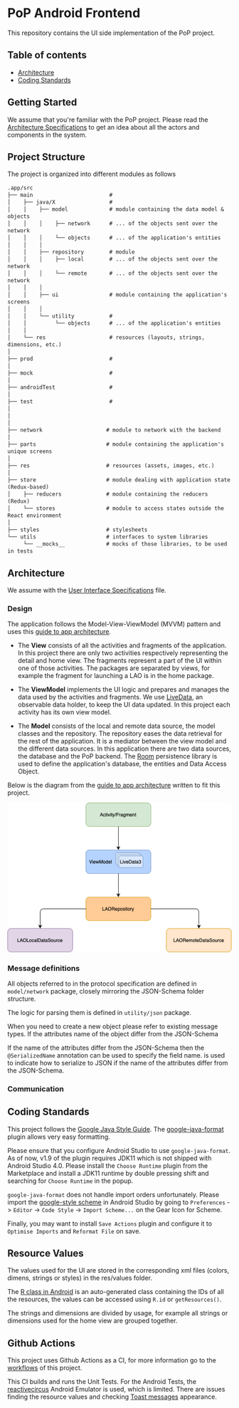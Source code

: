 # PoP Android Frontend

This repository contains the UI side implementation of the PoP project.

## Table of contents

* [Architecture](#architecture) 
* [Coding Standards](#coding-standards)

## Getting Started

We assume that you're familiar with the PoP project. Please read the
[Architecture Specifications](https://docs.google.com/document/d/19r3rP6o8TO-xeZBM0GQzkHYQFSJtWy7UhjLhzzZVry4)
to get an idea about all the actors and components in the system.

## Project Structure

The project is organized into different modules as follows

```
.app/src
├── main                        # 
│    ├── java/X                 # 
│    │    ├── model             # module containing the data model & objects
│    │    │    ├── network      # ... of the objects sent over the network
│    │    │    └── objects      # ... of the application's entities
│    │    │    
│    │    ├── repository        # module 
│    │    │    ├── local        # ... of the objects sent over the network
│    │    │    └── remote       # ... of the objects sent over the network
│    │    │    
│    │    ├── ui                # module containing the application's screens
│    │    │    
│    │    └── utility           #
│    │         └── objects      # ... of the application's entities
│    │    
│    └── res                    # resources (layouts, strings, dimensions, etc.)
│
├── prod                        # 
│
├── mock                        # 
│
├── androidTest                 # 
│
├── test                        # 
│
│
│
├── network                    # module to network with the backend
│
├── parts                      # module containing the application's unique screens
│
├── res                        # resources (assets, images, etc.)
│
├── store                      # module dealing with application state (Redux-based)
│    ├── reducers              # module containing the reducers (Redux)
│    └── stores                # module to access states outside the React environment
│
├── styles                     # stylesheets
└── utils                      # interfaces to system libraries
     └── __mocks__             # mocks of those libraries, to be used in tests
```

## Architecture

We assume with the [User Interface Specifications](https://docs.google.com/document/d/1aVsCYj1vrTxh-V6CBrU4tRGANrC2wve47MSIXPliVbU/edit) file.

### Design

The application follows the Model-View-ViewModel (MVVM) pattern and uses this [guide to app architecture](https://developer.android.com/jetpack/guide). 

- The **View** consists of all the activities and fragments of the application. In this project there are only two activities respectively representing the detail and home view. The fragments represent a part of the UI within one of those activities. The packages are separated by views, for example the fragment for launching a LAO is in the home package. 

- The **ViewModel** implements the UI logic and prepares and manages the data used by the activities and fragments. We use [LiveData](https://developer.android.com/topic/libraries/architecture/livedata), an observable data holder, to keep the UI data updated. In this project each activity has its own view model.
- The **Model** consists of the local and remote data source, the model classes and the repository. The repository eases the data retrieval for the rest of the application. It is a mediator between the view model and the different data sources. In this application there are two data sources, the database and the PoP backend. The [Room](https://developer.android.com/reference/androidx/room/package-summary) persistence library is used to define the application's database, the entities and Data Access Object. 

Below is the diagram from the [guide to app architecture](https://developer.android.com/jetpack/guide) written to fit this project.

<div align="center">
  <img src="images/mvvm.png" alt="MVVM"/>
</div>

### Message definitions

All objects referred to in the protocol specification are defined in `model/network` package, 
closely mirroring the JSON-Schema folder structure.

The logic for parsing them is defined in `utility/json` package. 

When you need to create a new object please refer to existing message types. If the attributes name
of the object differ from the JSON-Schema 

If the name of the attributes
differ from the JSON-Schema then the `@SerializedName` annotation can be used to specify the field name.
is used to indicate how to serialize to JSON if the name of the attributes differ from the JSON-Schema.


### Communication

## Coding Standards

This project follows the [Google Java Style Guide](https://google.github.io/styleguide/javaguide.html). The [google-java-format](https://github.com/google/google-java-format) plugin allows very easy formatting.

Please ensure that you configure Android Studio to use `google-java-format`. As of now, v1.9 of the plugin requires JDK11 which is not shipped with Android Studio 4.0. Please install
the `Choose Runtime` plugin from the Marketplace and install a JDK11 runtime by double pressing shift and searching for `Choose Runtime` in the popup.

`google-java-format` does not handle import orders unfortunately. Please import the [google-style scheme](https://raw.githubusercontent.com/google/styleguide/gh-pages/intellij-java-google-style.xml)
in Android Studio by going to `Preferences` -> `Editor` -> `Code Style` -> `Import Scheme...` on the Gear Icon for Scheme.

Finally, you may want to install `Save Actions` plugin and configure it to `Optimise Imports` and `Reformat File` on save.

## Resource Values

The values used for the UI are stored in the corresponding xml
files (colors, dimens, strings or styles) in the res/values folder.

The [R class in Android](https://stackoverflow.com/questions/4953077/what-is-the-class-r-in-android) is an auto-generated class containing the IDs of all the resources, the values can be accessed using ```R.id``` or ```getResources()```.

The strings and dimensions are divided by usage, for example all strings or dimensions used for the home view are grouped together.

## Github Actions

This project uses Github Actions as a CI, for more information go to the [workflows](https://github.com/dedis/student_21_pop/blob/master/.github/workflows/ci.yaml) of this project.

This CI builds and runs the Unit Tests. For the Android Tests, the [reactivecircus](https://github.com/ReactiveCircus/android-emulator-runner) Android Emulator is used, which is limited. There are issues finding the resource values and checking [Toast messages](https://developer.android.com/reference/android/widget/Toast) appearance.

